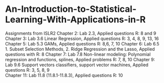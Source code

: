 # An-Introduction-to-Statistical-Learning-With-Applications-in-R
Assignments from ISLR2
Chapter 2: Lab 2.3, Applied questions R: 8 and 9 
Chapter 3: Lab 3.6 Linear Regression, Applied questions R: 3, 4, 8, 9, 13, 16
Chapter 5: Lab 5.3 GAMs, Applied questions R: 8,6, 7, 10
Chapter 6: Lab 6.5 1. Subset Selection Methods, 2. Ridge  Regression and the Lasso, Applied questions with R: 8
Chapter 7: Lab 7.8 Non-linear modeling: Polynomial regression and functions, splines, Applied problems R: 7, 8, 10
Chapter 9: Lab 9.6 Support vectors classifiers, support vector machines, Applied questions R: 3, 5, 8, 9             
Chapter 11: Lab 11.8 (11.8.1-11.8.3), Applied questions R: 10



